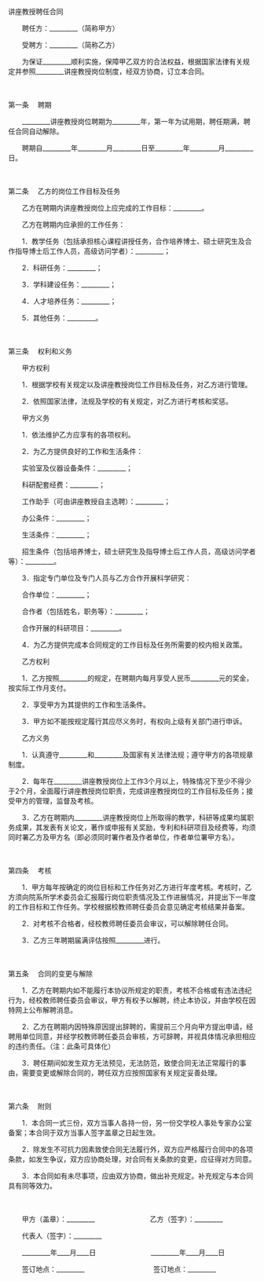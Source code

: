 



讲座教授聘任合同



 

　　聘任方：_________（简称甲方）　　

　　受聘方：_________（简称乙方）　　

　　为保证_________顺利实施，保障甲乙双方的合法权益，根据国家法律有关规定并参照_________讲座教授岗位制度，经双方协商，订立本合同。

　　

第一条
　聘期

　　_________讲座教授岗位聘期为_________年，第一年为试用期，聘任期满，聘任合同自动解除。

　　聘期自_________年_________月_________日至_________年_________月_________日。

　　

第二条
　乙方的岗位工作目标及任务

　　乙方在聘期内讲座教授岗位上应完成的工作目标：_________。

　　乙方在聘期内应承担的工作任务：

　　1．教学任务（包括承担核心课程讲授任务，合作培养博士、硕士研究生及合作指导博士后工作人员，高级访问学者）：_________；

　　2．科研任务：_________；

　　3．学科建设任务：_________；

　　4．人才培养任务：_________；

　　5．其他任务：_________。

　　

第三条
　权利和义务

　　甲方权利

　　1．根据学校有关规定以及讲座教授岗位工作目标及任务，对乙方进行管理。

　　2．依照国家法律，法规及学校的有关规定，对乙方进行考核和奖惩。

　　甲方义务

　　1．依法维护乙方应享有的各项权利。

　　2．为乙方提供良好的工作和生活条件：

　　实验室及仪器设备条件：_________；

　　科研配套经费：_________；

　　工作助手（可由讲座教授自主选聘）：_________；

　　办公条件：_________；

　　生活条件：_________；

　　招生条件（包括培养博士，硕士研究生及指导博士后工作人员，高级访问学者等）：_________。

　　3．指定专门单位及专门人员与乙方合作开展科学研究：

　　合作单位：_________；

　　合作者（包括姓名，职务等）：_________；

　　合作开展的科研项目：_________。

　　4．为乙方提供完成本合同规定的工作目标及任务所需要的校内相关政策。

　　乙方权利

　　1．乙方按照_________的规定，在聘期内每月享受人民币_________元的奖金，按实际工作月支付。

　　2．享受甲方为其提供的工作和生活条件。

　　3．甲方如不能按规定履行其应尽义务时，有权向上级有关部门进行申诉。

　　乙方义务

　　1．认真遵守_________和_________及国家有关法律法规；遵守甲方的各项规章制度。

　　2．每年在_________讲座教授岗位上工作3个月以上，特殊情况下至少不得少于2个月，全面履行讲座教授岗位职责，完成讲座教授岗位的工作目标及任务；接受甲方的管理，监督及考核。

　　3．乙方在聘期内_________讲座教授岗位上所取得的教学，科研等成果均属职务成果，其发表有关论文，著作或申报有关奖励，专利和科研项目及经费等，均须同时署乙方及甲方名（即必须同时署作者及作者单位，作者单位署甲方名）。

　　

第四条
　考核

　　1．甲方每年按确定的岗位目标和工作任务对乙方进行年度考核。考核时，乙方须向院系所学术委员会汇报履行岗位职责情况及工作进展情况，并提出下一年度的工作目标和工作任务。学校根据校教师聘任委员会意见确定考核结果并备案。

　　2．对考核不合格者，经校教师聘任委员会审议，可以解除聘任合同。

　　3．乙方三年聘期届满评估按照_________进行。

　　

第五条
　合同的变更与解除

　　1．乙方在聘期内如不能履行本协议所规定的职责，考核不合格或有违法违纪行为，经校教师聘任委员会审议，甲方有权予以解聘，终止本协议，并由学校在因特网上公布解聘消息。

　　2．乙方在聘期内因特殊原因提出辞聘的，需提前三个月向甲方提出申请，经聘用单位同意，并经学校教师聘任委员会审核，方可辞聘，并视具体情况承担相应的违约责任。（注：此条可具体化）

　　3．聘任期间如发生双方无法预见，无法防范，致使合同无法正常履行的事由，需要变更或解除合同的，聘任双方应按照国家有关规定妥善处理。

　　

第六条
　附则

　　1．本合同一式三份，双方当事人各持一份，另一份交学校人事处专家办公室备案；本合同于双方当事人签字盖章之日起生效。

　　2．除发生不可抗力因素致使合同无法履行外，双方应严格履行合同中的各项条款，如发生争议，双方应协商处理，对合同有关条款的变更，应征得对方同意。

　　3．本合同如有未尽事项，应由双方协商，做出补充规定。补充规定与本合同具有同等效力。

　　

　　甲方（盖章）：_________　　　　　　　　乙方（签字）：_________　　

　　代表人（签字）：_________　　

　　_________年____月____日　　　　　　　　_________年____月____日　　

　　签订地点：_________　　　　　　　　　　签订地点：_________